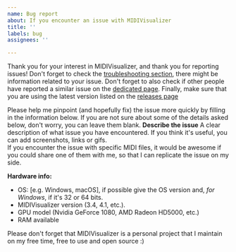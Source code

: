 ```yaml
---
name: Bug report
about: If you encounter an issue with MIDIVisualizer
title: ''
labels: bug
assignees: ''

---
```


Thank you for your interest in MIDIVisualizer, and thank you for reporting issues!
Don't forget to check the [troubleshooting section](https://github.com/kosua20/MIDIVisualizer/blob/master/README.md#troubleshooting), there might be information related to your issue. Don't forget to also check if other people have reported a similar issue on the [dedicated page](https://github.com/kosua20/MIDIVisualizer/issues). Finally, make sure that you are using the latest version listed on the [releases page](https://github.com/kosua20/MIDIVisualizer/releases)

Please help me pinpoint (and hopefully fix) the issue more quickly by filling in the information below.
If you are not sure about some of the details asked below, don't worry, you can leave them blank.
**Describe the issue**
A clear description of what issue you have encountered. If you think it's useful, you can add screenshots, links or gifs.  
If you encounter the issue with specific MIDI files, it would be awesome if you could share one of them with me, so that I can replicate the issue on my side.

**Hardware info:**
- OS: [e.g. Windows, macOS], if possible give the OS version and, *for Windows*, if it's 32 or 64 bits.
- MIDIVisualizer version (3.4, 4.1, etc.).
- GPU model (Nvidia GeForce 1080, AMD Radeon HD5000, etc.)
- RAM available

Please don't forget that MIDIVisualizer is a personal project that I maintain on my free time, free to use and open source :)

